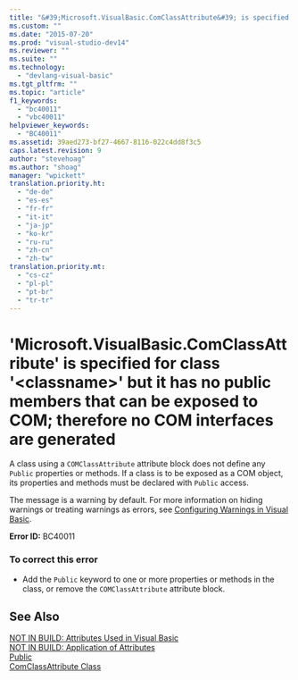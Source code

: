 ```yaml
---
title: "&#39;Microsoft.VisualBasic.ComClassAttribute&#39; is specified for class &#39;&lt;classname&gt;&#39; but it has no public members that can be exposed to COM; therefore no COM interfaces are generated | Microsoft Docs"
ms.custom: ""
ms.date: "2015-07-20"
ms.prod: "visual-studio-dev14"
ms.reviewer: ""
ms.suite: ""
ms.technology: 
  - "devlang-visual-basic"
ms.tgt_pltfrm: ""
ms.topic: "article"
f1_keywords: 
  - "bc40011"
  - "vbc40011"
helpviewer_keywords: 
  - "BC40011"
ms.assetid: 39aed273-bf27-4667-8116-022c4dd8f3c5
caps.latest.revision: 9
author: "stevehoag"
ms.author: "shoag"
manager: "wpickett"
translation.priority.ht: 
  - "de-de"
  - "es-es"
  - "fr-fr"
  - "it-it"
  - "ja-jp"
  - "ko-kr"
  - "ru-ru"
  - "zh-cn"
  - "zh-tw"
translation.priority.mt: 
  - "cs-cz"
  - "pl-pl"
  - "pt-br"
  - "tr-tr"
---
```

# &#39;Microsoft.VisualBasic.ComClassAttribute&#39; is specified for class &#39;&lt;classname&gt;&#39; but it has no public members that can be exposed to COM; therefore no COM interfaces are generated
A class using a `COMClassAttribute` attribute block does not define any `Public` properties or methods. If a class is to be exposed as a COM object, its properties and methods must be declared with `Public` access.  
  
 The message is a warning by default. For more information on hiding warnings or treating warnings as errors, see [Configuring Warnings in Visual Basic](../ide/configuring-warnings-in-visual-basic.md).  
  
 **Error ID:** BC40011  
  
### To correct this error  
  
-   Add the `Public` keyword to one or more properties or methods in the class, or remove the `COMClassAttribute` attribute block.  
  
## See Also  
 [NOT IN BUILD: Attributes Used in Visual Basic](http://msdn.microsoft.com/en-us/22231318-8a40-49af-9245-e0aab723563b)   
 [NOT IN BUILD: Application of Attributes](http://msdn.microsoft.com/en-us/2b1703ed-4437-49b3-bc0b-568094324f47)   
 [Public](/dotnet/visual-basic/language-reference/modifiers/public)   
 [ComClassAttribute Class](http://msdn.microsoft.com/en-us/5c2f0835-9210-47dc-bc59-5c1769953574)